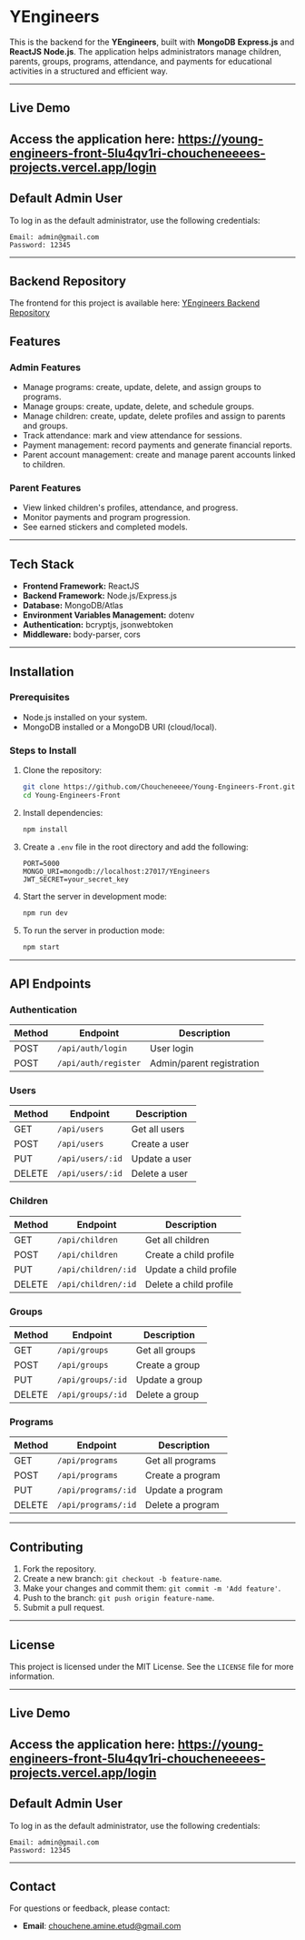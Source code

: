 # YEngineers

This is the backend for the **YEngineers**, built with **MongoDB**  **Express.js** and **ReactJS** **Node.js**. The application helps administrators manage children, parents, groups, programs, attendance, and payments for educational activities in a structured and efficient way.

---
##  Live Demo
Access the application here: https://young-engineers-front-5lu4qv1ri-choucheneeees-projects.vercel.app/login
---
##  Default Admin User
To log in as the default administrator, use the following credentials:

    Email: admin@gmail.com
    Password: 12345

---
##  Backend Repository
The frontend for this project is available here: [YEngineers Backend Repository](https://young-engineers-front-git-chouchene-choucheneeees-projects.vercel.app/login)

## Features

### Admin Features
- Manage programs: create, update, delete, and assign groups to programs.
- Manage groups: create, update, delete, and schedule groups.
- Manage children: create, update, delete profiles and assign to parents and groups.
- Track attendance: mark and view attendance for sessions.
- Payment management: record payments and generate financial reports.
- Parent account management: create and manage parent accounts linked to children.

### Parent Features
- View linked children's profiles, attendance, and progress.
- Monitor payments and program progression.
- See earned stickers and completed models.

---

## Tech Stack
- **Frontend Framework:** ReactJS
- **Backend Framework:** Node.js/Express.js
- **Database:** MongoDB/Atlas
- **Environment Variables Management:** dotenv
- **Authentication:** bcryptjs, jsonwebtoken
- **Middleware:** body-parser, cors

---

## Installation

### Prerequisites
- Node.js installed on your system.
- MongoDB installed or a MongoDB URI (cloud/local).

### Steps to Install

1. Clone the repository:
   ```bash
   git clone https://github.com/Choucheneeee/Young-Engineers-Front.git
   cd Young-Engineers-Front
   ```

2. Install dependencies:
   ```bash
   npm install
   ```

3. Create a `.env` file in the root directory and add the following:
   ```env
   PORT=5000
   MONGO_URI=mongodb://localhost:27017/YEngineers
   JWT_SECRET=your_secret_key
   ```

4. Start the server in development mode:
   ```bash
   npm run dev
   ```

5. To run the server in production mode:
   ```bash
   npm start
   ```

---


## API Endpoints

### Authentication
| Method | Endpoint         | Description        |
|--------|------------------|--------------------|
| POST   | `/api/auth/login`  | User login         |
| POST   | `/api/auth/register` | Admin/parent registration |

### Users
| Method | Endpoint          | Description        |
|--------|-------------------|--------------------|
| GET    | `/api/users`      | Get all users      |
| POST   | `/api/users`      | Create a user      |
| PUT    | `/api/users/:id`  | Update a user      |
| DELETE | `/api/users/:id`  | Delete a user      |

### Children
| Method | Endpoint            | Description                  |
|--------|---------------------|------------------------------|
| GET    | `/api/children`     | Get all children             |
| POST   | `/api/children`     | Create a child profile       |
| PUT    | `/api/children/:id` | Update a child profile       |
| DELETE | `/api/children/:id` | Delete a child profile       |

### Groups
| Method | Endpoint         | Description             |
|--------|------------------|-------------------------|
| GET    | `/api/groups`    | Get all groups          |
| POST   | `/api/groups`    | Create a group          |
| PUT    | `/api/groups/:id`| Update a group          |
| DELETE | `/api/groups/:id`| Delete a group          |

### Programs
| Method | Endpoint           | Description             |
|--------|--------------------|-------------------------|
| GET    | `/api/programs`    | Get all programs        |
| POST   | `/api/programs`    | Create a program        |
| PUT    | `/api/programs/:id`| Update a program        |
| DELETE | `/api/programs/:id`| Delete a program        |

---

## Contributing

1. Fork the repository.
2. Create a new branch: `git checkout -b feature-name`.
3. Make your changes and commit them: `git commit -m 'Add feature'`.
4. Push to the branch: `git push origin feature-name`.
5. Submit a pull request.

---


## License

This project is licensed under the MIT License. See the `LICENSE` file for more information.

---
##  Live Demo
Access the application here: https://young-engineers-front-5lu4qv1ri-choucheneeees-projects.vercel.app/login
---
##  Default Admin User
To log in as the default administrator, use the following credentials:

    Email: admin@gmail.com
    Password: 12345

---

## Contact

For questions or feedback, please contact:
- **Email**: chouchene.amine.etud@gmail.com
